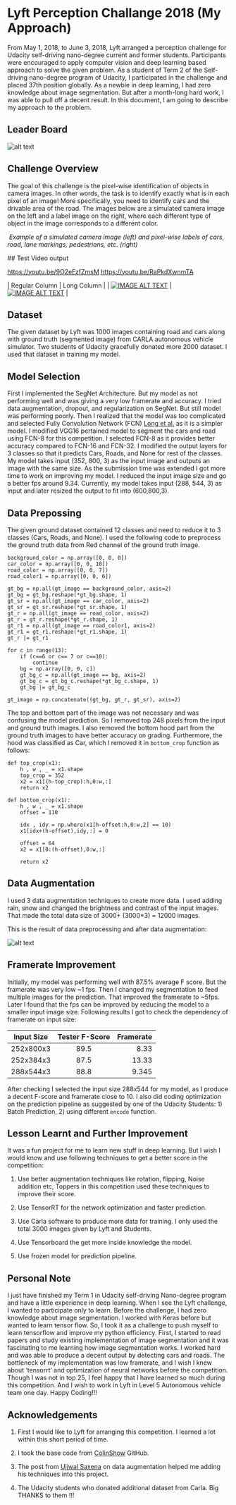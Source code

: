 # Lyft Perception Challange 2018 (My Approach)

From May 1, 2018, to June 3, 2018, Lyft arranged a perception challenge for Udacity self-driving nano-degree current and former students. Participants were encouraged to apply computer vision and deep learning based approach to solve the given problem. As a student of Term 2 of the Self-driving nano-degree program of Udacity, I participated in the challenge and placed 37th position globally.  As a newbie in deep learning, I had zero knowledge about image segmentation. But after a month-long hard work, I was able to pull off a decent result. In this document, I am going to describe my approach to the problem.

## Leader Board

![alt text](leader_board.png)

## Challenge Overview
The goal of this challenge is the pixel-wise identification of objects in camera images. In other words, the task is to identify exactly what is in each pixel of an image! More specifically, you need to identify cars and the drivable area of the road. The images below are a simulated camera image on the left and a label image on the right, where each different type of object in the image corresponds to a different color.
<p>
    <img src="challange.png" alt>
    <em>Example of a simulated camera image (left) and pixel-wise labels of cars, road, lane markings, pedestrians, etc. (right) </em>
</p>
## Test Video output

https://youtu.be/9O2eFzfZmsM
https://youtu.be/RaPkdXwnmTA


| Regular Column | Long Column |
| [![IMAGE ALT TEXT](http://img.youtube.com/vi/9O2eFzfZmsM/0.jpg)](https://www.youtube.com/watch?v=9O2eFzfZmsM "Self Driving Car Output")
 | [![IMAGE ALT TEXT](http://img.youtube.com/vi/RaPkdXwnmTA/0.jpg)](https://www.youtube.com/watch?v=RaPkdXwnmTA "Self Driving Car Output")
 |
 
 




## Dataset

The given dataset by Lyft was 1000 images containing road and cars along with ground truth (segmented image) from CARLA autonomous vehicle simulator. Two students of Udacity gracefully donated more 2000 dataset. I used that dataset in training my model.

## Model Selection

First I implemented the SegNet Architecture. But my model as not performing well and was giving a very low framerate and accuracy. I tried data augmentation, dropout, and regularization on SegNet. But still model was performing poorly. Then I realized that the model was too complicated and selected Fully Convolution Network (FCN) [Long et al.](https://people.eecs.berkeley.edu/~jonlong/long_shelhamer_fcn.pdf) as it is a simpler model. I modified VGG16 pertained model to segment the cars and road using FCN-8 for this competition. I selected FCN-8 as it provides better accuracy compared to FCN-16 and FCN-32. I modified the output layers for 3 classes so that it predicts Cars, Roads, and None for rest of the classes. My model takes input (352, 800, 3) as the input image and outputs an image with the same size. As the submission time was extended I got more time to work on improving my model. I reduced the input image size and go a better fps around 9.34. Currently, my model takes input (288, 544, 3) as input and later resized the output to fit into (600,800,3).

## Data Prepossing

The given ground dataset contained 12 classes and need to reduce it to 3 classes (Cars, Roads, and None). I used the following code to preprocess the ground truth data from Red channel of the ground truth image. 

```
background_color = np.array([0, 0, 0])
car_color = np.array([0, 0, 10])
road_color = np.array([0, 0, 7])
road_color1 = np.array([0, 0, 6])

gt_bg = np.all(gt_image == background_color, axis=2)
gt_bg = gt_bg.reshape(*gt_bg.shape, 1)
gt_sr = np.all(gt_image == car_color, axis=2)
gt_sr = gt_sr.reshape(*gt_sr.shape, 1)
gt_r = np.all(gt_image == road_color, axis=2)
gt_r = gt_r.reshape(*gt_r.shape, 1)
gt_r1 = np.all(gt_image == road_color1, axis=2)
gt_r1 = gt_r1.reshape(*gt_r1.shape, 1)
gt_r |= gt_r1

for c in range(13):
    if (c==6 or c== 7 or c==10):
        continue
    bg = np.array([0, 0, c])
    gt_bg_c = np.all(gt_image == bg, axis=2)
    gt_bg_c = gt_bg_c.reshape(*gt_bg_c.shape, 1)
    gt_bg |= gt_bg_c

gt_image = np.concatenate((gt_bg, gt_r, gt_sr), axis=2)
```

The top and bottom part of the image was not necessary and was confusing the model prediction. So I removed top 248 pixels from the input and ground truth images. I also removed the bottom hood part from the ground truth images to have better accuracy on grading. Furthermore, the hood was classified as Car, which I removed it in ```bottom_crop``` function as follows:
```
def top_crop(x1):
    h , w , _ = x1.shape
    top_crop = 352
    x2 = x1[(h-top_crop):h,0:w,:]
    return x2

def bottom_crop(x1):
    h , w , _ = x1.shape
    offset = 110

    idx , idy = np.where(x1[h-offset:h,0:w,2] == 10)
    x1[idx+(h-offset),idy,:] = 0 
    
    offset = 64
    x2 = x1[0:(h-offset),0:w,:] 
    
    return x2
 ```   

## Data Augmentation

I used 3 data augmentation techniques to create more data. I used adding rain, snow and changed the brightness and contrast of the input images. That made the total data size of 3000+ (3000*3) = 12000 images.

This is the result of data preprocessing and after data augmentation:


![alt text](data_augmentation.PNG)

## Framerate Improvement

Initially, my model was performing well with 87.5% average F score. But the framerate was very low ~1 fps. Then I changed my segmentation to feed multiple images for the prediction. That improved the framerate to ~5fps. Later I found that the fps can be improved by reducing the model to a smaller input image size. Following results I got to check the dependency of framerate on input size: 

| Input Size       | Tester F-Score           | Framerate  |
| ------------- |:-------------:| -----:|
| 252x800x3     | 89.5 | 8.33 |
| 252x384x3      | 87.5      |   13.33 |
| 288x544x3 | 88.8      |    9.345 |

After checking I selected the input size 288x544 for my model, as I produce a decent F-score and framerate close to 10.
I also did coding optimization on the prediction pipeline as suggested by one of the Udacity Students: 1) Batch Prediction, 2) using different ``encode`` function. 

## Lesson Learnt and Further Improvement

It was a fun project for me to learn new stuff in deep learning. But I wish I would know and use following techniques to get a better score in the competition:

1. Use better augmentation techniques like rotation, flipping, Noise addition etc, Toppers in this competition used these techniques to improve their score. 

2. Use TensorRT for the network optimization and faster prediction. 

3. Use Carla software to produce more data for training. I only used the total 3000 images given by Lyft and Students. 

4. Use Tensorboard the get more inside knowledge the model.

5. Use frozen model for prediction pipeline. 

## Personal Note

I just have finished my Term 1 in Udacity self-driving Nano-degree program and have a little experience in deep learning. When I see the Lyft challenge, I wanted to participate only to learn. Before the challenge, I had zero knowledge about image segmentation. I worked with Keras before but wanted to learn tensor flow. So, I took it as a challenge to push myself to learn tensorflow and improve my python efficiency. First, I started to read papers and study existing implementation of image segmentation and it was fascinating to me learning how image segmentation works. I worked hard and was able to produce a decent output by detecting cars and roads. The bottleneck of my implementation was low framerate, and I wish I knew about ‘tensorrt’ and optimization of neural networks before the competition. Though I was not in top 25, I feel happy that I have learned so much during this competition. And I wish to work in Lyft in Level 5 Autonomous vehicle team one day.  Happy Coding!!!

## Acknowledgements

1. First I would like to Lyft for arranging this competition. I learned a lot within this short period of time. 

2. I took the base code from [ColinShow](https://github.com/ColinShaw/semantic-segmentation-project) GitHub. 

3. The post from [Ujjwal Saxena](https://medium.freecodecamp.org/image-augmentation-make-it-rain-make-it-snow-how-to-modify-a-photo-with-machine-learning-163c0cb3843f) on data augmentation helped me adding his techniques into this project.

4. The Udacity students who donated additional dataset from Carla. Big THANKS to them !!!



